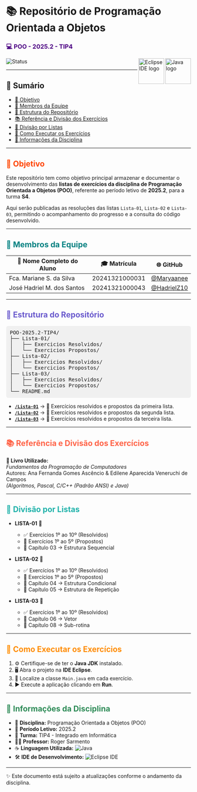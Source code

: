 <h1>📚 Repositório de Programação Orientada a Objetos</h1>
<h3 style="color:#4B0082;">💻 POO - 2025.2 - TIP4</h3>

<img align="right" src="https://cdn.jsdelivr.net/gh/devicons/devicon/icons/java/java-original.svg" height="70" alt="Java logo"/>
<img align="right" src="https://cdn.jsdelivr.net/gh/devicons/devicon/icons/eclipse/eclipse-original.svg" height="70" alt="Eclipse IDE logo"/>

![Status](https://img.shields.io/badge/Status-Em%20Andamento-yellow)

---

## 📑 Sumário
- [🎯 Objetivo](#-objetivo)  
- [👥 Membros da Equipe](#-membros-da-equipe)  
- [📂 Estrutura do Repositório](#-estrutura-do-repositório)  
- [📚 Referência e Divisão dos Exercícios](#-referência-e-divisão-dos-exercícios)  
- [📒 Divisão por Listas](#-divisão-por-listas)  
- [🚀 Como Executar os Exercícios](#-como-executar-os-exercícios)  
- [📌 Informações da Disciplina](#-informações-da-disciplina)  

---

<h2 style="color:#FF4500;">🎯 Objetivo</h2>

Este repositório tem como objetivo principal armazenar e documentar o desenvolvimento das **listas de exercícios da disciplina de Programação Orientada a Objetos (POO)**, referente ao período letivo de **2025.2**, para a turma **S4**.  

Aqui serão publicadas as resoluções das listas `Lista-01`, `Lista-02` e `Lista-03`, permitindo o acompanhamento do progresso e a consulta do código desenvolvido.

---

<h2 style="color:#008080;">👥 Membros da Equipe</h2>

| 🧑 Nome Completo do Aluno      | 🎓 Matrícula      | 🌐 GitHub |
| ------------------------------ | ---------------- | --------- |
| Fca. Mariane S. da Silva       | 20241321000031   | [@Maryaanee](https://github.com/Maryaanee) |
| José Hadriel M. dos Santos     | 20241321000043   | [@HadrielZ10](https://github.com/HadrielZ10) |

---

<h2 style="color:#6A5ACD;">📂 Estrutura do Repositório</h2>

<pre style="background-color:#f0f0f0; padding:10px; border-radius:6px;">
POO-2025.2-TIP4/
├── Lista-01/
│   ├── Exercicios Resolvidos/
│   └── Exercicios Propostos/
├── Lista-02/
│   ├── Exercicios Resolvidos/
│   └── Exercicios Propostos/
├── Lista-03/
│   ├── Exercicios Resolvidos/
│   └── Exercicios Propostos/
└── README.md
</pre>

- **[`/Lista-01`](./Lista-01/)** → 📘 Exercícios resolvidos e propostos da primeira lista.  
- **[`/Lista-02`](./Lista-02/)** → 📗 Exercícios resolvidos e propostos da segunda lista.  
- **[`/Lista-03`](./Lista-03/)** → 📙 Exercícios resolvidos e propostos da terceira lista.  

---

<h2 style="color:#FF6347;">📚 Referência e Divisão dos Exercícios</h2>

**📖 Livro Utilizado:**  
*Fundamentos da Programação de Computadores*  
Autores: Ana Fernanda Gomes Ascêncio & Edilene Aparecida Veneruchi de Campos  
*(Algoritmos, Pascal, C/C++ (Padrão ANSI) e Java)*  

---

<h2 style="color:#20B2AA;">📒 Divisão por Listas</h2>

- **LISTA-01** 📝  
  - ✅ Exercícios 1º ao 10º (Resolvidos)  
  - 🧩 Exercícios 1º ao 5º (Propostos)  
  - 📘 Capítulo 03 → Estrutura Sequencial  

- **LISTA-02** 📝  
  - ✅ Exercícios 1º ao 10º (Resolvidos)  
  - 🧩 Exercícios 1º ao 5º (Propostos)  
  - 📗 Capítulo 04 → Estrutura Condicional  
  - 📗 Capítulo 05 → Estrutura de Repetição  

- **LISTA-03** 📝  
  - ✅ Exercícios 1º ao 10º (Resolvidos)  
  - 📙 Capítulo 06 → Vetor  
  - 📙 Capítulo 08 → Sub-rotina  

---

<h2 style="color:#FF8C00;">🚀 Como Executar os Exercícios</h2>

1. ⚙️ Certifique-se de ter o **Java JDK** instalado.  
2. 🖥️ Abra o projeto na **IDE Eclipse**.  
3. 🔎 Localize a classe `Main.java` em cada exercício.  
4. ▶️ Execute a aplicação clicando em **Run**.  

---

<h2 style="color:#2E8B57;">📌 Informações da Disciplina</h2>

- 📘 **Disciplina:** Programação Orientada a Objetos (POO)  
- 📅 **Período Letivo:** 2025.2  
- 🏫 **Turma:** TIP4 - Integrado em Informática  
- 👨‍🏫 **Professor:** Roger Sarmento  
- ☕ **Linguagem Utilizada:** ![Java](https://img.shields.io/badge/Java-%23ED8B00.svg?style=for-the-badge&logo=openjdk&logoColor=white)  
- 🛠️ **IDE de Desenvolvimento:** ![Eclipse IDE](https://img.shields.io/badge/Eclipse%20IDE-2C2255.svg?style=for-the-badge&logo=eclipse&logoColor=white)  

---

✨ Este documento está sujeito a atualizações conforme o andamento da disciplina.
